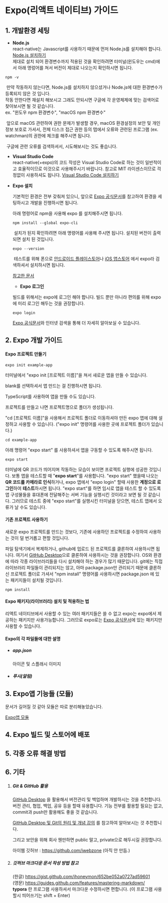 # Expo(리액트 네이티브) 가이드


## 1. 개발환경 세팅

* **Node.js**  
react-native는 Javascript를 사용하기 때문에 먼저 Node.js를 설치해야 합니다. [Node.js 설치하기](https://nodejs.org/ko/)  
제대로 설치 되어 환경변수까지 적용된 것을 확인하려면 터미널(윈도우는 cmd)에서 아래 명렁어를 쳐서 버전이 제대로 나오는지 확인하시면 됩니다.   
```shell
npm -v
```
​	만약 작동하지 않는다면, Node.js를 설치하지 않으셨거나 Node.js에 대한 환경변수가 등록되지 않은 것 입니다.  
​	작동 안한다면 재설치 해보시고 그래도 안되시면 구글에 각 운영체제에 맞는 검색어로 찾아보시면 될 것 같습니다.    
​	ex. "윈도우 npm 환경변수", "macOS npm 환경변수"  

​	앞으로 macOS 관련하여 권한 문제가 발생할 경우, macOS 환경설정의 보안 및 개인 정보 보호로 가셔서, 전체 디스크 접근 권한 등의 탭에서 오류와 관련된 프로그램 (ex. watchman)의 권한에 체크를 해주시면 됩니다.

​	구글에 관련 오류를 검색하셔서, 시도해보시는 것도 좋습니다.


* **Visual Studio Code**  
react-native(+expo)의 코드 작성은 Visual Studio Code로 하는 것이 일반적이고 효율적이므로 이것으로 사용해주시기 바랍니다. 참고로 MIT 라이센스이므로 걱정없이 사용하셔도 됩니다. [Visual Studio Code 설치하기](https://code.visualstudio.com/)

* **Expo 설치** 

  기본적인 환경은 전부 갖춰져 있으니, 앞으로 [Expo 공식문서](https://docs.expo.io/)를 참고하여 환경을 세팅하시고 개발을 진행하시면 됩니다.  

  아래 명령어로 npm을 사용해 expo 를 설치해주시면 됩니다.

  ```shell
  npm install --global expo-cli
  ```

  ​		설치가 된지 확인하려면 아래 명령어를 사용해 주시면 됩니다. 설치된 버전이 출력되면 설치 된 것입니다.

  ```shell
  expo --version
  ```

  ​		테스트를 위해 폰으로 [안드로이드 플레이스토어](https://play.google.com/store/apps/details?id=host.exp.exponent)나 [iOS 앱스토어](https://itunes.com/apps/exponent) 에서 expo라 검색하셔서 설치하시면 됩니다.

  [참고한 문서](https://docs.expo.io/get-started/installation/)

  

  * **Expo 로그인**

  빌드를 위해서는 expo에 로그인 해야 합니다.
  빌드 뿐만 아니라 편의를 위해 expo에 미리 로그인 해두는 것을 권장합니다.

  ```shell
  expo login
  ```

  

   [Expo 공식문서](https://docs.expo.io/)와 인터넷 검색을 통해 더 자세히 알아보실 수 있습니다.



## 2. Expo 개발 가이드

#### **Expo 프로젝트 만들기**

```shell
expo init example-app
```

터미널에서 "expo init [프로젝트 이름]"을 쳐서 새로운 앱을 만들 수 있습니다.

blank를 선택하셔서 앱 만드는 걸 진행하시면 됩니다.

TypeScript를 사용하여 앱을 만들 수도 있습니다.



프로젝트를 만들고 나면 프로젝트명으로 폴더가 생성됩니다. 

"cd [프로젝트 이름]"을 사용해서 프로젝트 폴더로 이동하셔야 만든 expo 앱에 대해 설정하고 사용할 수 있습니다. ("expo init" 명령어를 사용한 곳에 프로젝트 폴더가 있습니다.)

```shell
cd example-app
```

 아래 명령어 "expo start" 를 사용하셔서 앱을 구동할 수 있도록 해주시면 됩니다.

```shell
expo start 
```

터미널에 QR 코드가 띄어지며 작동하는 모습이 보이면 프로젝트 실행에 성공한 것입니다.
보통 앱을 테스트할 때 "**expo start**"를 사용합니다.
"expo start" 했을때 나오는 **QR 코드를 카메라로 인식**하거나, expo 앱에서 "expo login" 할때 사용한 **계정으로 로그인**하여 **테스트**하시면 됩니다.
"expo start"를 하면 임시로 앱을 테스트 할 수 있도록 앱 구성물들을 휴대폰에 전달해주는 서버 기능을 실행시킨 것이라고 보면 될 것 같습니다. 그러므로 테스트 중에 "expo start"를 실행시킨 터미널을 닫으면, 테스트 앱에서 오류가 날 수도 있습니다.  



#### **기존 프로젝트 사용하기**

새로운 expo 프로젝트를 만드는 것보다, 기존에 사용하던 프로젝트를 수정하여 사용하는 것이 덜 번거롭고 편할 것입니다.

파일 탐색기에서 복제하거나, github에 업로드 된 프로젝트를 클론하여 사용하시면 됩니다.
여기서 [GitHub Desktop](#6-기타)으로 클론하여 사용하시는 것을 권장합니다. OS와 환경에 따라 각종 라이브러리들을 다시 설치해야 하는 경우가 많기 때문입니다. 
git에는 직접 라이브러리 파일들이 관리되지는 않고, 아마 package.json만 관리되기 때문에 클론하신 프로젝트 폴더로 가셔서 "npm install" 명령어를 사용하시면 package.json 에 있는 패키지들이 설치될 것입니다.

```shell
npm install
```



#### **Expo 패키지(라이브러리) 설치 및 적용하는 법**

리액트 네이티브에서 사용할 수 있는 여러 패키지들은 쓸 수 없고 expo는 expo에서 제공하는 패키지만 사용가능합니다.
그러므로 expo로는  [Expo 공식문서](https://docs.expo.io/)에 있는 패키지만 사용할 수 있습니다.





#### Expo의 각 파일들에 대한 설명

* ##### app.json

  아이콘 및 스플래시 이미지

  

* ##### 푸시(알림)

  

## 3. Expo앱 기능들 (모듈)

문서가 길어질 것 같아 모듈은 따로 분리해놓았습니다.

[Expo앱 모듈]()

## 4. Expo 빌드 및 스토어에 배포







## 5. 각종 오류 해결 방법



## 6. 기타

1. ##### Git & GitHub 활용

   [GitHub Desktop](https://desktop.github.com/) 을 활용해서 버전관리 및 백업하며 개발하시는 것을 추천합니다.
   버전 관리, 협업, 백업, 공유 등을 할때 유용합니다. 
   기능 전부를 활용할 필요는 없고, commit과 push만 활용해도 좋을 것 같습니다.

   [GitHub Desktop 및 Git의 원리 및 개념 강의](https://drive.google.com/drive/folders/1pWc9rQtgLMfXFfIPiscqs8bqubTHii_2?usp=sharing) 를 참고하여 알아보시는 것 추천합니다.

   그리고 보안을 위해 회사 웬만하면 public 말고, private으로 해두시길 권장합니다.

   아이웹 깃허브 : https://github.com/iwebzone (아직 안 만듬.)

   

   

2. ##### 깃허브 마크다운 문서 작성 방법 참고
   (한글) https://gist.github.com/ihoneymon/652be052a0727ad59601  
   (영문) https://guides.github.com/features/mastering-markdown/  
   **typora** 란 프로그램 사용하셔서 마크다운 수정하시면 편합니다.  (이 프로그램 사용할시 띄어쓰기는 shift + Enter)


